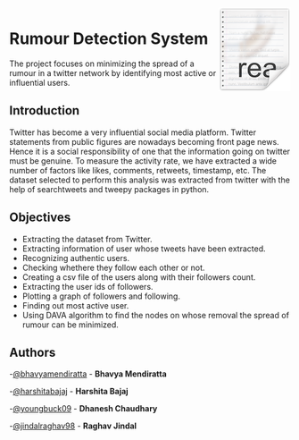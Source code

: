<img src="icon.png" align="right" />

# Rumour Detection System

The project focuses on minimizing the spread of a rumour in a twitter network by identifying most active or influential users.

## Introduction
Twitter has become a very influential social media platform. Twitter statements from public figures are nowadays becoming front page news. Hence it is a social responsibility of one that the information going on twitter must be genuine. To measure the activity rate, we have extracted a wide number of factors like likes, comments, retweets, timestamp, etc. The dataset selected to  perform this analysis was extracted from twitter with the help of searchtweets and tweepy packages in python.

## Objectives

- Extracting the dataset from Twitter.
- Extracting information of user whose tweets have been extracted.
- Recognizing authentic users.
- Checking whethere they follow each other or not.
- Creating a csv file of the users along with their followers count.
- Extracting the user ids of followers.
- Plotting a graph of followers and following.
- Finding out most active user.
- Using DAVA algorithm to find the nodes on whose removal the spread of rumour can be minimized.

## Authors
-[@bhavyamendiratta](https://github.com/bhavyamendiratta) - **Bhavya Mendiratta**

-[@harshitabajaj](https://github.com/harshitabajaj) - **Harshita Bajaj**

-[@youngbuck09](https://github.com/youngbuck09) - **Dhanesh Chaudhary**

-[@jindalraghav98](https://github.com/jindalraghav98) - **Raghav Jindal**


